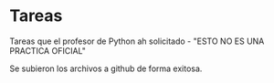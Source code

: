 # Tareas
Tareas que el profesor de Python ah solicitado - "ESTO NO ES UNA PRACTICA OFICIAL"

Se subieron los archivos a github de forma exitosa.
